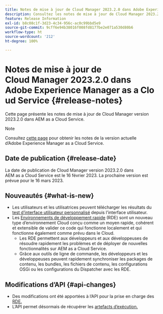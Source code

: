 ```yaml
---
title: Notes de mise à jour de Cloud Manager 2023.2.0 dans Adobe Experience Manager as a Cloud Service
description: Consultez les notes de mise à jour de Cloud Manager 2023.2.0 dans AEM as a Cloud Service.
feature: Release Information
exl-id: b8c08c1f-3d23-4c34-956c-ac0c99bbd5e9
source-git-commit: 9cff6e94b38016f008fd8177be2e071a530d80b6
workflow-type: ht
source-wordcount: '212'
ht-degree: 100%

---
```


# Notes de mise à jour de Cloud Manager 2023.2.0 dans Adobe Experience Manager as a Cloud Service {#release-notes}

Cette page présente les notes de mise à jour de Cloud Manager version 2023.2.0 dans AEM as a Cloud Service.

>[!NOTE]
>
>Consultez [cette page](/help/release-notes/release-notes-cloud/release-notes-current.md) pour obtenir les notes de la version actuelle d’Adobe Experience Manager as a Cloud Service.

## Date de publication {#release-date}

La date de publication de Cloud Manager version 2023.2.0 dans AEM as a Cloud Service est le 16 février 2023. La prochaine version est prévue pour le 16 mars 2023.

## Nouveautés {#what-is-new}

* Les utilisateurs et les utilisatrices peuvent télécharger les résultats du [test d’interface utilisateur personnalisé](/help/implementing/cloud-manager/ui-testing.md) depuis l’interface utilisateur.
* Les [Environnements de développement rapide](/help/implementing/developing/introduction/rapid-development-environments.md) (RDE) sont un nouveau type d’environnement Cloud conçu comme un moyen rapide, cohérent et extensible de valider ce code qui fonctionne localement et qui fonctionne également comme prévu dans le Cloud.
   * Les RDE permettent aux développeurs et aux développeuses de résoudre rapidement les problèmes et de déployer de nouvelles fonctionnalités sur AEM as a Cloud Service.
   * Grâce aux outils de ligne de commande, les développeurs et les développeuses peuvent rapidement synchroniser les packages de contenu, les bundles, les fichiers de contenu, les configurations OSGi ou les configurations du Dispatcher avec les RDE.

## Modifications d’API {#api-changes}

* Des modifications ont été apportées à l’API pour la prise en charge des [RDE.](https://developer.adobe.com/experience-cloud/cloud-manager/reference/api/#tag/Rapid-Development-Environments)
* L’API permet désormais de récupérer les [artefacts d’exécution.](https://developer.adobe.com/experience-cloud/cloud-manager/reference/api/#tag/Execution-Artifacts)
